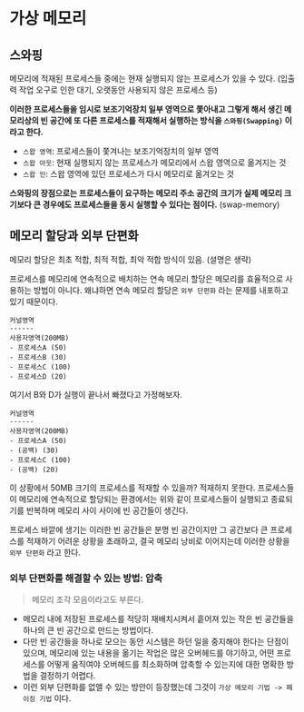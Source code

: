 # 가상 메모리

## 스와핑

메모리에 적재된 프로세스들 중에는 현재 실행되지 않는 프로세스가 있을 수 있다.
(입출력 작업 오구로 인한 대기, 오랫동안 사용되지 않은 프로세스 등)

**이러한 프로세스들을 임시로 보조기억장치 일부 영역으로 쫓아내고 그렇게 해서 생긴 메모리상의 빈 공간에 또 다른 프로세스를 적재해서 실행하는 방식을 `스와핑(Swapping)` 이라고 한다.**

-   `스왑 영역`: 프로세스들이 쫓겨나는 보조기억장치의 일부 영역
-   `스왑 아웃`: 현재 실행되지 않는 프로세스가 메모리에서 스왑 영역으로 옮겨지는 것
-   `스왑 인`: 스왑 영역에 있던 프로세스가 다시 메모리로 옮겨오는 것

**스와핑의 장점으로는 프로세스들이 요구하는 메모리 주소 공간의 크기가 실제 메모리 크기보다 큰 경우에도 프로세스들을 동시 실행할 수 있다는 점이다.** (swap-memory)

## 메모리 할당과 외부 단편화

메모리 할당은 최초 적합, 최적 적합, 최악 적합 방식이 있음. (설명은 생략)

프로세스를 메모리에 연속적으로 배치하는 연속 메모리 할당은 메모리를 효율적으로 사용하는 방법이 아니다. 왜냐하면 연속 메모리 할당은 `외부 단편화` 라는 문제를 내포하고 있기 때문이다.

```
커널영역
------
사용자영역(200MB)
- 프로세스A (50)
- 프로세스B (30)
- 프로세스C (100)
- 프로세스D (20)
```

여기서 B와 D가 실행이 끝나서 빠졌다고 가정해보자.

```
커널영역
------
사용자영역(200MB)
- 프로세스A (50)
- (공백) (30)
- 프로세스C (100)
- (공백) (20)
```

이 상황에서 50MB 크기의 프로세스를 적재할 수 있을까? 적재하지 못한다.
프로세스들이 메모리에 연속적으로 할당되는 환경에서는 위와 같이 프로세스들이 실행되고 종료되기를 반복하며 메모리 사이 사이에 빈 공간들이 생긴다.

프로세스 바깥에 생기는 이러한 빈 공간들은 분명 빈 공간이지만 그 공간보다 큰 프로세스를 적재하기 어려운 상황을 초래하고, 결국 메모리 낭비로 이어지는데 이러한 상황을 `외부 단편화` 라고 한다.

### 외부 단편화를 해결할 수 있는 방법: 압축

> 메모리 조각 모음이라고도 부른다.

-   메모리 내에 저장된 프로세스를 적당히 재배치시켜서 흩어져 있는 작은 빈 공간들을 하나의 큰 빈 공간으로 만드는 방법이다.
-   다만 빈 공간들을 하나로 모으는 동안 시스템은 하던 일을 중지해야 한다는 단점이 있으며, 메모리에 있는 내용을 옮기는 작업은 많은 오버헤드를 야기하고, 어떤 프로세스를 어떻게 움직여야 오버헤드를 최소화하며 압축할 수 있는지에 대한 명확한 방법을 결정하기 어렵다.
-   이런 외부 단편화를 없앨 수 있는 방안이 등장했는데 그것이 `가상 메모리 기법 -> 페이징 기법` 이다.

<br/>
